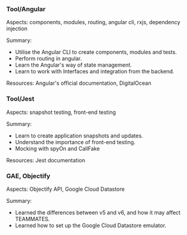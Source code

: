 ### Tool/Angular

Aspects: components, modules, routing, angular cli, rxjs, dependency injection

Summary:
- Utilise the Angular CLI to create components, modules and tests.
- Perform routing in angular.
- Learn the Angular's way of state management.
- Learn to work with Interfaces and integration from the backend.

Resources: Angular's official documentation, DigitalOcean

### Tool/Jest

Aspects: snapshot testing, front-end testing

Summary:
- Learn to create application snapshots and updates.
- Understand the importance of front-end testing.
- Mocking with spyOn and CallFake

Resources: Jest documentation

### GAE, Objectify

Aspects: Objectify API, Google Cloud Datastore

Summary:
- Learned the differences between v5 and v6, and how it may affect TEAMMATES.
- Learned how to set up the Google Cloud Datastore emulator.


